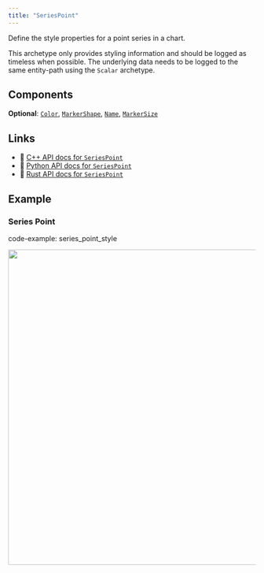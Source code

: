```yaml
---
title: "SeriesPoint"
---
```


Define the style properties for a point series in a chart.

This archetype only provides styling information and should be logged as timeless
when possible. The underlying data needs to be logged to the same entity-path using
the `Scalar` archetype.

## Components

**Optional**: [`Color`](../components/color.md), [`MarkerShape`](../components/marker_shape.md), [`Name`](../components/name.md), [`MarkerSize`](../components/marker_size.md)

## Links
 * 🌊 [C++ API docs for `SeriesPoint`](https://ref.rerun.io/docs/cpp/stable/structrerun_1_1archetypes_1_1SeriesPoint.html?speculative-link)
 * 🐍 [Python API docs for `SeriesPoint`](https://ref.rerun.io/docs/python/stable/common/archetypes?speculative-link#rerun.archetypes.SeriesPoint)
 * 🦀 [Rust API docs for `SeriesPoint`](https://docs.rs/rerun/latest/rerun/archetypes/struct.SeriesPoint.html?speculative-link)

## Example

### Series Point

code-example: series_point_style

<center>
<picture>
  <source media="(max-width: 480px)" srcset="https://static.rerun.io/series_point_style/82207a705da6c086b28ce161db1db9e8b12258b7/480w.png">
  <source media="(max-width: 768px)" srcset="https://static.rerun.io/series_point_style/82207a705da6c086b28ce161db1db9e8b12258b7/768w.png">
  <source media="(max-width: 1024px)" srcset="https://static.rerun.io/series_point_style/82207a705da6c086b28ce161db1db9e8b12258b7/1024w.png">
  <source media="(max-width: 1200px)" srcset="https://static.rerun.io/series_point_style/82207a705da6c086b28ce161db1db9e8b12258b7/1200w.png">
  <img src="https://static.rerun.io/series_point_style/82207a705da6c086b28ce161db1db9e8b12258b7/full.png" width="640">
</picture>
</center>

